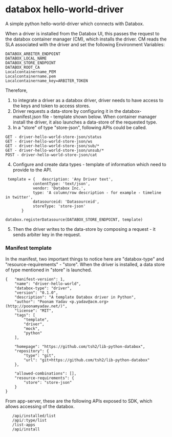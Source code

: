 # databox hello-world-driver
A simple python hello-world-driver which connects with Databox.

When a driver is installed from the Databox UI, this passes the request to  the databox container manager (CM), which installs the driver. CM reads the SLA associated with the driver and set the following Environment Variables:
```
DATABOX_ARBITER_ENDPOINT
DATABOX_LOCAL_NAME
DATABOX_STORE_ENDPOINT
DATABOX_ROOT_CA
Localcontainername_PEM
Localcontainername.pem
Localcontainername_key=ARBITER_TOKEN
```
Therefore, 
1. to integrate a driver as a databox driver, driver needs to have access to the keys and token to access stores.
2. Driver requests a data-store by configuring it in the databox-manifest.json file - template shown below. When container manager install the driver, it also launches a data-store of the requested type.
3. In a "store" of type "store-json", following APIs could be called.

```
GET - driver-hello-world-store-json/status
GET - driver-hello-world-store-json/ws
GET - driver-hello-world-store-json/sub/*
GET - driver-hello-world-store-json/unsub/*
POST - driver-hello-world-store-json/cat 

```
4. Configure and create data types - template of information which need to provide to the API.
```
 template = {	description: 'Any Driver text',
        	contentType: 'text/json',
        	vendor: 'Databox Inc.',
        	type: 'A column/row description - for example - timeline in twitter',
       		datasourceid: 'Datasourceid',
       	 	storeType: 'store-json'
	   }
```
```
databox.registerDatasource(DATABOX_STORE_ENDPOINT, template)
```
5. Then the driver writes to the data-store by composing a request - it sends arbiter key in the request. 



### Manifest template 
In the manifest, two important things to notice here are "databox-type" and "resource-requirements" - "store". When the driver is installed, a data store of type mentioned in "store" is launched.

```
{	"manifest-version": 1,
	"name": "driver-hello-world",
	"databox-type": "driver",
	"version": "0.1.0",
	"description": "A template Databox driver in Python",
	"author": "Poonam Yadav <p.yadav@acm.org> (http://poonamyadav.net/)",
	"license": "MIT",
	"tags": [
		"template",
		"driver",
		"mock",
		"python"
	],

	"homepage": "https://github.com/tsh2/lib-python-databox",
	"repository": {
		"type": "git",
		"url": "git+https://github.com/tsh2/lib-python-databox"
	},
   
	"allowed-combinations": [],
	"resource-requirements": {
		"store": "store-json"
	}
}
```
From app-server, these are the following APIs exposed to SDK, which allows accessing of the databox.

```/api/datasource/list
   /api/installed/list
   /api/:type/list
   /list-apps
   /api/install
```   

